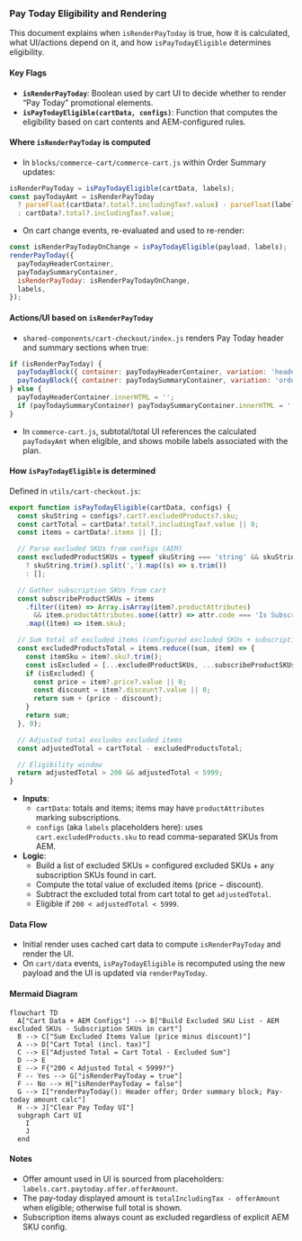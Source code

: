 ### Pay Today Eligibility and Rendering

This document explains when `isRenderPayToday` is true, how it is calculated, what UI/actions depend on it, and how `isPayTodayEligible` determines eligibility.

#### Key Flags
- **`isRenderPayToday`**: Boolean used by cart UI to decide whether to render “Pay Today” promotional elements.
- **`isPayTodayEligible(cartData, configs)`**: Function that computes the eligibility based on cart contents and AEM-configured rules.

#### Where `isRenderPayToday` is computed
- In `blocks/commerce-cart/commerce-cart.js` within Order Summary updates:
```302:318:/Users/sebastiancorrea/Documents/spruce/nasm/blocks/commerce-cart/commerce-cart.js
isRenderPayToday = isPayTodayEligible(cartData, labels);
const payTodayAmt = isRenderPayToday
  ? parseFloat(cartData?.total?.includingTax?.value) - parseFloat(labels?.cart.paytoday.offer.offerAmount.replace('$', ''))
  : cartData?.total?.includingTax?.value;
```
- On cart change events, re-evaluated and used to re-render:
```502:509:/Users/sebastiancorrea/Documents/spruce/nasm/blocks/commerce-cart/commerce-cart.js
const isRenderPayTodayOnChange = isPayTodayEligible(payload, labels);
renderPayToday({
  payTodayHeaderContainer,
  payTodaySummaryContainer,
  isRenderPayToday: isRenderPayTodayOnChange,
  labels,
});
```

#### Actions/UI based on `isRenderPayToday`
- `shared-components/cart-checkout/index.js` renders Pay Today header and summary sections when true:
```37:56:/Users/sebastiancorrea/Documents/spruce/nasm/shared-components/cart-checkout/index.js
if (isRenderPayToday) {
  payTodayBlock({ container: payTodayHeaderContainer, variation: 'header', ... });
  payTodayBlock({ container: payTodaySummaryContainer, variation: 'order-summary', ... });
} else {
  payTodayHeaderContainer.innerHTML = '';
  if (payTodaySummaryContainer) payTodaySummaryContainer.innerHTML = '';
}
```
- In `commerce-cart.js`, subtotal/total UI references the calculated `payTodayAmt` when eligible, and shows mobile labels associated with the plan.

#### How `isPayTodayEligible` is determined
Defined in `utils/cart-checkout.js`:
```108:152:/Users/sebastiancorrea/Documents/spruce/nasm/utils/cart-checkout.js
export function isPayTodayEligible(cartData, configs) {
  const skuString = configs?.cart?.excludedProducts?.sku;
  const cartTotal = cartData?.total?.includingTax?.value || 0;
  const items = cartData?.items || [];

  // Parse excluded SKUs from configs (AEM)
  const excludedProductSKUs = typeof skuString === 'string' && skuString.trim()
    ? skuString.trim().split(',').map((s) => s.trim())
    : [];

  // Gather subscription SKUs from cart
  const subscribeProductSKUs = items
    .filter((item) => Array.isArray(item?.productAttributes)
      && item.productAttributes.some((attr) => attr.code === 'Is Subscription' && attr.value === '1'))
    .map((item) => item.sku);

  // Sum total of excluded items (configured excluded SKUs + subscriptions)
  const excludedProductsTotal = items.reduce((sum, item) => {
    const itemSku = item?.sku?.trim();
    const isExcluded = [...excludedProductSKUs, ...subscribeProductSKUs].includes(itemSku);
    if (isExcluded) {
      const price = item?.price?.value || 0;
      const discount = item?.discount?.value || 0;
      return sum + (price - discount);
    }
    return sum;
  }, 0);

  // Adjusted total excludes excluded items
  const adjustedTotal = cartTotal - excludedProductsTotal;

  // Eligibility window
  return adjustedTotal > 200 && adjustedTotal < 5999;
}
```

- **Inputs**:
  - `cartData`: totals and items; items may have `productAttributes` marking subscriptions.
  - `configs` (aka `labels` placeholders here): uses `cart.excludedProducts.sku` to read comma-separated SKUs from AEM.
- **Logic**:
  - Build a list of excluded SKUs = configured excluded SKUs + any subscription SKUs found in cart.
  - Compute the total value of excluded items (price − discount).
  - Subtract the excluded total from cart total to get `adjustedTotal`.
  - Eligible if `200 < adjustedTotal < 5999`.

#### Data Flow
- Initial render uses cached cart data to compute `isRenderPayToday` and render the UI.
- On `cart/data` events, `isPayTodayEligible` is recomputed using the new payload and the UI is updated via `renderPayToday`.

#### Mermaid Diagram
```mermaid
flowchart TD
  A["Cart Data + AEM Configs"] --> B["Build Excluded SKU List - AEM excluded SKUs - Subscription SKUs in cart"]
  B --> C["Sum Excluded Items Value (price minus discount)"]
  A --> D["Cart Total (incl. tax)"]
  C --> E["Adjusted Total = Cart Total - Excluded Sum"]
  D --> E
  E --> F{"200 < Adjusted Total < 5999?"}
  F -- Yes --> G["isRenderPayToday = true"]
  F -- No --> H["isRenderPayToday = false"]
  G --> I["renderPayToday(): Header offer; Order summary block; Pay-today amount calc"]
  H --> J["Clear Pay Today UI"]
  subgraph Cart UI
    I
    J
  end
```

#### Notes
- Offer amount used in UI is sourced from placeholders: `labels.cart.paytoday.offer.offerAmount`.
- The pay-today displayed amount is `totalIncludingTax - offerAmount` when eligible; otherwise full total is shown.
- Subscription items always count as excluded regardless of explicit AEM SKU config.
